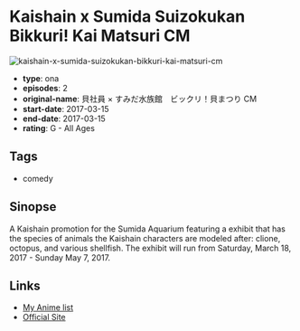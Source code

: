# Kaishain x Sumida Suizokukan Bikkuri! Kai Matsuri CM

![kaishain-x-sumida-suizokukan-bikkuri-kai-matsuri-cm](https://cdn.myanimelist.net/images/anime/11/84734.jpg)

-   **type**: ona
-   **episodes**: 2
-   **original-name**: 貝社員 × すみだ水族館　ビックリ！貝まつり CM
-   **start-date**: 2017-03-15
-   **end-date**: 2017-03-15
-   **rating**: G - All Ages

## Tags

-   comedy

## Sinopse

A Kaishain promotion for the Sumida Aquarium featuring a exhibit that has the species of animals the Kaishain characters are modeled after: clione, octopus, and various shellfish. The exhibit will run from Saturday, March 18, 2017 - Sunday May 7, 2017.

## Links

-   [My Anime list](https://myanimelist.net/anime/35133/Kaishain_x_Sumida_Suizokukan_Bikkuri_Kai_Matsuri_CM)
-   [Official Site](http://kaishain.net/event/sumida/)
